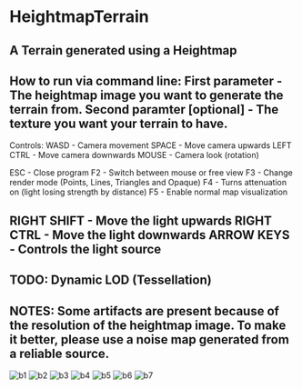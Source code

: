 # HeightmapTerrain
A Terrain generated using a Heightmap
------------------------------------------------------------------------------------------------------------
How to run via command line:
  First parameter - The heightmap image you want to generate the terrain from.
  Second paramter [optional] - The texture you want your terrain to have.
------------------------------------------------------------------------------------------------------------
Controls:
  WASD - Camera movement
  SPACE - Move camera upwards
  LEFT CTRL - Move camera downwards
  MOUSE - Camera look (rotation)

  ESC - Close program
  F2  - Switch between mouse or free view
  F3  - Change render mode (Points, Lines, Triangles and Opaque)
  F4  - Turns attenuation on (light losing strength by distance)
  F5  - Enable normal map visualization

  RIGHT SHIFT - Move the light upwards
  RIGHT CTRL  - Move the light downwards
  ARROW KEYS  - Controls the light source
------------------------------------------------------------------------------------------------------------
TODO:
  Dynamic LOD (Tessellation)
------------------------------------------------------------------------------------------------------------
NOTES:
  Some artifacts are present because of the resolution of the heightmap image. To make it better, please use a noise map generated from a reliable source.
------------------------------------------------------------------------------------------------------------
![b1](https://user-images.githubusercontent.com/19862090/194765744-f0d21f1a-47db-4496-9c41-9074b784f99c.png)
![b2](https://user-images.githubusercontent.com/19862090/194765746-b6710d0f-a935-46a0-8e92-772829b5cf27.png)
![b3](https://user-images.githubusercontent.com/19862090/194765747-f7ee607e-fd61-480e-a2f1-5b6d1a65d44d.png)
![b4](https://user-images.githubusercontent.com/19862090/194765751-67cf11cf-a834-420c-b16f-57fb02fe49e0.png)
![b5](https://user-images.githubusercontent.com/19862090/194765753-0c454775-d19f-4b3e-a415-ab63ad143097.png)
![b6](https://user-images.githubusercontent.com/19862090/194765755-b1161613-959e-48ef-ac87-e0f8ae6e9219.png)
![b7](https://user-images.githubusercontent.com/19862090/194765757-907223e8-f244-438b-bc0c-5f0fe25acbaf.png)
